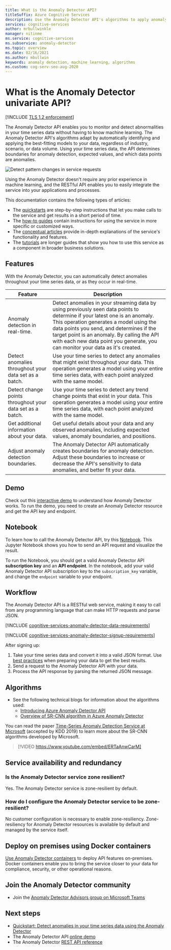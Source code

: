 ```yaml
---
title: What is the Anomaly Detector API?
titleSuffix: Azure Cognitive Services
description: Use the Anomaly Detector API's algorithms to apply anomaly detection on your time series data.
services: cognitive-services
author: mrbullwinkle
manager: nitinme
ms.service: cognitive-services
ms.subservice: anomaly-detector
ms.topic: overview
ms.date: 02/16/2021
ms.author: mbullwin
keywords: anomaly detection, machine learning, algorithms
ms.custom: cog-serv-seo-aug-2020
---
```


# What is the Anomaly Detector univariate API?

[!INCLUDE [TLS 1.2 enforcement](../../../includes/cognitive-services-tls-announcement.md)]

The Anomaly Detector API enables you to monitor and detect abnormalities in your time series data without having to know machine learning. The Anomaly Detector API's algorithms adapt by automatically identifying and applying the best-fitting models to your data, regardless of industry, scenario, or data volume. Using your time series data, the API determines boundaries for anomaly detection, expected values, and which data points are anomalies.

![Detect pattern changes in service requests](./media/anomaly_detection2.png)

Using the Anomaly Detector doesn't require any prior experience in machine learning, and the RESTful API enables you to easily integrate the service into your applications and processes.

This documentation contains the following types of articles:
* The [quickstarts](./Quickstarts/client-libraries.md) are step-by-step instructions that let you make calls to the service and get results in a short period of time. 
* The [how-to guides](./how-to/identify-anomalies.md) contain instructions for using the service in more specific or customized ways.
* The [conceptual articles](./concepts/anomaly-detection-best-practices.md) provide in-depth explanations of the service's functionality and features.
* The [tutorials](./tutorials/batch-anomaly-detection-powerbi.md) are longer guides that show you how to use this service as a component in broader business solutions.

## Features

With the Anomaly Detector, you can automatically detect anomalies throughout your time series data, or as they occur in real-time.

|Feature  |Description  |
|---------|---------|
|Anomaly detection in real-time. | Detect anomalies in your streaming data by using previously seen data points to determine if your latest one is an anomaly. This operation generates a model using the data points you send, and determines if the target point is an anomaly. By calling the API with each new data point you generate, you can monitor your data as it's created. |
|Detect anomalies throughout your data set as a batch. | Use your time series to detect any anomalies that might exist throughout your data. This operation generates a model using your entire time series data, with each point analyzed with the same model.         |
|Detect change points throughout your data set as a batch. | Use your time series to detect any trend change points that exist in your data. This operation generates a model using your entire time series data, with each point analyzed with the same model.    |
| Get additional information about your data. | Get useful details about your data and any observed anomalies, including expected values, anomaly boundaries, and positions. |
| Adjust anomaly detection boundaries. | The Anomaly Detector API automatically creates boundaries for anomaly detection. Adjust these boundaries to increase or decrease the API's sensitivity to data anomalies, and better fit your data. |

## Demo

Check out this [interactive demo](https://aka.ms/adDemo) to understand how Anomaly Detector works.
To run the demo, you need to create an Anomaly Detector resource and get the API key and endpoint.

## Notebook

To learn how to call the Anomaly Detector API, try this [Notebook](https://aka.ms/adNotebook). This Jupyter Notebook shows you how to send an API request and visualize the result.

To run the Notebook, you should get a valid Anomaly Detector API **subscription key** and an **API endpoint**. In the notebook, add your valid Anomaly Detector API subscription key to the `subscription_key` variable, and change the `endpoint` variable to your endpoint.

## Workflow

The Anomaly Detector API is a RESTful web service, making it easy to call from any programming language that can make HTTP requests and parse JSON.

[!INCLUDE [cognitive-services-anomaly-detector-data-requirements](../../../includes/cognitive-services-anomaly-detector-data-requirements.md)]

[!INCLUDE [cognitive-services-anomaly-detector-signup-requirements](../../../includes/cognitive-services-anomaly-detector-signup-requirements.md)]

After signing up:

1. Take your time series data and convert it into a valid JSON format. Use [best practices](concepts/anomaly-detection-best-practices.md) when preparing your data to get the best results.
1. Send a request to the Anomaly Detector API with your data.
1. Process the API response by parsing the returned JSON message.

## Algorithms

* See the following technical blogs for information about the algorithms used:
    * [Introducing Azure Anomaly Detector API](https://techcommunity.microsoft.com/t5/AI-Customer-Engineering-Team/Introducing-Azure-Anomaly-Detector-API/ba-p/490162)
    * [Overview of SR-CNN algorithm in Azure Anomaly Detector](https://techcommunity.microsoft.com/t5/AI-Customer-Engineering-Team/Overview-of-SR-CNN-algorithm-in-Azure-Anomaly-Detector/ba-p/982798)

You can read the paper [Time-Series Anomaly Detection Service at Microsoft](https://arxiv.org/abs/1906.03821) (accepted by KDD 2019) to learn more about the SR-CNN algorithms developed by Microsoft.

> [!VIDEO https://www.youtube.com/embed/ERTaAnwCarM]

## Service availability and redundancy

### Is the Anomaly Detector service zone resilient?

Yes. The Anomaly Detector service is zone-resilient by default.

### How do I configure the Anomaly Detector service to be zone-resilient?

No customer configuration is necessary to enable zone-resiliency. Zone-resiliency for Anomaly Detector resources is available by default and managed by the service itself.

## Deploy on premises using Docker containers

[Use Anomaly Detector containers](anomaly-detector-container-howto.md) to deploy API features on-premises. Docker containers enable you to bring the service closer to your data for compliance, security, or other operational reasons.

## Join the Anomaly Detector community

* Join the [Anomaly Detector Advisors group on Microsoft Teams](https://aka.ms/AdAdvisorsJoin)

## Next steps

* [Quickstart: Detect anomalies in your time series data using the Anomaly Detector](quickstarts/client-libraries.md)
* The Anomaly Detector API [online demo](https://github.com/Azure-Samples/AnomalyDetector/tree/master/ipython-notebook)
* The Anomaly Detector [REST API reference](https://aka.ms/anomaly-detector-rest-api-ref)